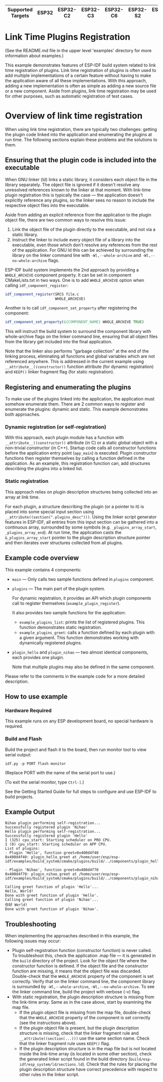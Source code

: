 | Supported Targets | ESP32 | ESP32-C2 | ESP32-C3 | ESP32-C6 | ESP32-S2 | ESP32-S3 |
| ----------------- | ----- | -------- | -------- | -------- | -------- | -------- |

# Link Time Plugins Registration

(See the README.md file in the upper level 'examples' directory for more information about examples.)

This example demonstrates features of ESP-IDF build system related to link time registration of plugins. Link time registration of plugins is often used to add multiple implementations of a certain feature without having to make the application aware of all these implementations. With this approach, adding a new implementation is often as simple as adding a new source file or a new component. Aside from plugins, link time registration may be used for other purposes, such as automatic registration of test cases.

# Overview of link time registration

When using link time registration, there are typically two challenges: getting the plugin code linked into the application and enumerating the plugins at run time. The following sections explain these problems and the solutions to them.

## Ensuring that the plugin code is included into the executable

When GNU linker (ld) links a static library, it considers each object file in the library separately. The object file is ignored if it doesn't resolve any unresolved references known to the linker at that moment. With link-time plugin registration this is typically the case — the application doesn't explicitly reference any plugins, so the linker sees no reason to include the respective object files into the executable.

Aside from adding an explicit reference from the application to the plugin object file, there are two common ways to resolve this issue:

1. Link the object file of the plugin directly to the executable, and not via a static library.
2. Instruct the linker to include every object file of a library into the executable, even those which don't resolve any references from the rest of the application. For GNU ld this can be achieved by surrounding the library on the linker command line with `-Wl,--whole-archive` and `-Wl,--no-whole-archive` flags.

ESP-IDF build system implements the 2nd approach by providing a `WHOLE_ARCHIVE` component property. It can be set in component CMakeLists.txt in two ways. One is to add `WHOLE_ARCHIVE` option when calling `idf_component_register`:

```cmake
idf_component_register(SRCS file.c
                       WHOLE_ARCHIVE)
```

Another is to call `idf_component_set_property` after registering the component:
```cmake
idf_component_set_property(${COMPONENT_NAME} WHOLE_ARCHIVE TRUE)
```

This will instruct the build system to surround the component library with whole-archive flags on the linker command line, ensuring that all object files from the library get included into the final application.

Note that the linker also performs "garbage collection" at the end of the linking process, eliminating all functions and global variables which are not referenced anywhere. This is addressed in the current example using `__attribute__((constructor))` function attribute (for dynamic registration) and `KEEP()` linker fragment flag (for static registration).

## Registering and enumerating the plugins

To make use of the plugins linked into the application, the application must somehow enumerate them. There are 2 common ways to register and enumerate the plugins: dynamic and static. This example demonstrates both approaches.

### Dynamic registration (or self-registration)

With this approach, each plugin module has a function with `__attribute__((constructor))` attribute (in C) or a static global object with a non-trivial constructor (in C++). Startup code calls all constructor functions before the application entry point (`app_main`) is executed. Plugin constructor functions then register themselves by calling a function defined in the application. As an example, this registration function can, add structures describing the plugins into a linked list.

### Static registration

This approach relies on plugin description structures being collected into an array at link time.

For each plugin, a structure describing the plugin (or a pointer to it) is placed into some special input section using `__attribute((section(".plugins_desc")))`. Using the linker script generator features in ESP-IDF, all entries from this input section can be gathered into a continuous array, surrounded by some symbols (e.g. `_plugins_array_start`, `_plugins_array_end`). At run time, the application casts the `&_plugins_array_start` pointer to the plugin description structure pointer and then iterates over structures collected from all plugins.

## Example code overview

This example contains 4 components:

* `main` — Only calls two sample functions defined in `plugins` component.
* `plugins` — The main part of the plugin system.

   For dynamic registration, it provides an API which plugin components call to register themselves (`example_plugin_register`).

   It also provides two sample functions for the application:
   - `example_plugins_list`: prints the list of registered plugins. This function demonstrates static registration.
   - `example_plugins_greet`: calls a function defined by each plugin with a given argument. This function demonstrates working with dynamically registered plugins.
* `plugin_hello` and `plugin_nihao` — two almost identical components, each provides one plugin.

  Note that multiple plugins may also be defined in the same component.

Please refer to the comments in the example code for a more detailed description.

## How to use example

### Hardware Required

This example runs on any ESP development board, no special hardware is required.

### Build and Flash

Build the project and flash it to the board, then run monitor tool to view serial output:

```
idf.py -p PORT flash monitor
```

(Replace PORT with the name of the serial port to use.)

(To exit the serial monitor, type `Ctrl-]`.)

See the Getting Started Guide for full steps to configure and use ESP-IDF to build projects.

## Example Output

```
Nihao plugin performing self-registration...
Successfully registered plugin 'Nihao'
Hello plugin performing self-registration...
Successfully registered plugin 'Hello'
I (325) cpu_start: Starting scheduler on PRO CPU.
I (0) cpu_start: Starting scheduler on APP CPU.
List of plugins:
- Plugin 'Hello', function greet=0x400d4f40
0x400d4f40: plugin_hello_greet at /home/user/esp/esp-idf/examples/build_system/cmake/plugins/build/../components/plugin_hello/plugin_hello.c:14

- Plugin 'Nihao', function greet=0x400d4f70
0x400d4f70: plugin_nihao_greet at /home/user/esp/esp-idf/examples/build_system/cmake/plugins/build/../components/plugin_nihao/plugin_nihao.c:14

Calling greet function of plugin 'Hello'...
Hello, World!
Done with greet function of plugin 'Hello'.
Calling greet function of plugin 'Nihao'...
你好 World!
Done with greet function of plugin 'Nihao'.
```

## Troubleshooting

When implementing the approaches described in this example, the following issues may occur:

* Plugin self-registration function (constructor function) is never called. To troubleshoot this, check the application .map file — it is generated in the `build` directory of the project. Look for the object file where the constructor function is defined. If the object file and the constructor function are missing, it means that the object file was discarded. Double-check that the `WHOLE_ARCHIVE` property of the component is set correctly. Verify that on the linker command line, the component library is surrounded by `-Wl,--whole-archive`, `-Wl,--no-whole-archive`. To see the linker command line, build the project with verbose (-v) flag.
* With static registration, the plugin description structure is missing from the link-time array. Same as in the case above, start by examining the map file.
  - If the plugin object file is missing from the map file, double-check that the `WHOLE_ARCHIVE` property of the component is set correctly (see the instructions above).
  - If the plugin object file is present, but the plugin description structure is missing, check that the linker fragment rule and `__attribute((section(...)))` use the same section name. Check that the linker fragment rule uses `KEEP()` flag.
  - If the plugin description structure is in the map file but is not located inside the link-time array (is located in some other section), check the generated linker script found in the build directory (`build/esp-idf/esp_system/ld/sections.ld`). Check that the rules for placing the plugin description structure have correct precedence with respect to other rules in the linker script.

